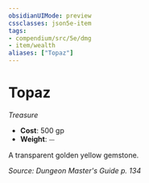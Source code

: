 ```yaml
---
obsidianUIMode: preview
cssclasses: json5e-item
tags:
- compendium/src/5e/dmg
- item/wealth
aliases: ["Topaz"]
---
```

# Topaz
*Treasure*  

- **Cost**: 500 gp
- **Weight**: ⏤

A transparent golden yellow gemstone.

*Source: Dungeon Master's Guide p. 134*